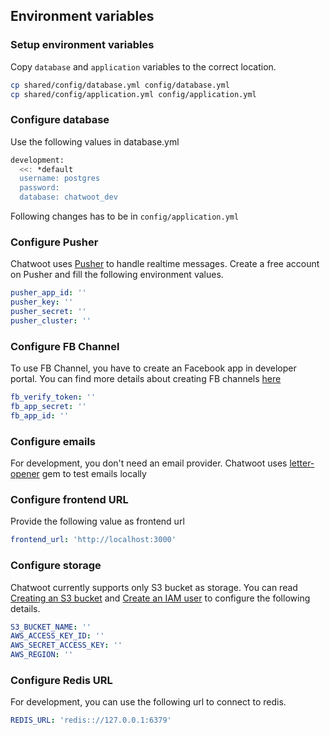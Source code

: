## Environment variables

### Setup environment variables

Copy `database` and `application` variables to the correct location.

```bash
cp shared/config/database.yml config/database.yml
cp shared/config/application.yml config/application.yml
```

### Configure database

Use the following values in database.yml

```bash
development:
  <<: *default
  username: postgres
  password:
  database: chatwoot_dev
```

Following changes has to be in `config/application.yml`

### Configure Pusher

Chatwoot uses [Pusher](https://pusher.com/) to handle realtime messages. Create a free account on Pusher and fill the following environment values.

```yml
pusher_app_id: ''
pusher_key: ''
pusher_secret: ''
pusher_cluster: ''
```

### Configure FB Channel

To use FB Channel, you have to create an Facebook app in developer portal. You can find more details about creating FB channels [here](https://developers.facebook.com/docs/apps/#register)

```yml
fb_verify_token: ''
fb_app_secret: ''
fb_app_id: ''
```

### Configure emails

For development, you don't need an email provider. Chatwoot uses [letter-opener](https://github.com/ryanb/letter_opener) gem to test emails locally

### Configure frontend URL

Provide the following value as frontend url

```yml
frontend_url: 'http://localhost:3000'
```

### Configure storage

Chatwoot currently supports only S3 bucket as storage. You can read [Creating an S3 bucket](https://docs.aws.amazon.com/AmazonS3/latest/gsg/CreatingABucket.html) and [Create an IAM user](https://docs.aws.amazon.com/IAM/latest/UserGuide/id_users_create.html) to configure the following details.

```yml
S3_BUCKET_NAME: ''
AWS_ACCESS_KEY_ID: ''
AWS_SECRET_ACCESS_KEY: ''
AWS_REGION: ''
```

### Configure Redis URL

For development, you can use the following url to connect to redis.

```yml
REDIS_URL: 'redis:://127.0.0.1:6379'
```

